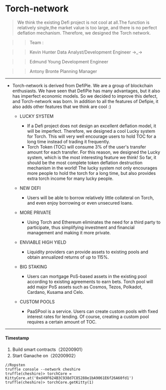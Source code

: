 # Torch-network

> We think the existing Defi project is not cool at all.The function is relatively single,the market value is too large, and there is no perfect deflation mechanism. Therefore, we designed the Torch network.

>> Team : 

>> Kevin Hunter  Data Analyst/Development Engineer →_→

>> Edmund Young  Development Engineer

>> Antony Bronte  Planning Manager

***

+ Torch-network is derived from DefiPie. We are a group of blockchain enthusiasts. We have seen that DefiPie has many advantages, but it also has imperfect economic models.
So we decided to improve this defect, and Torch-network was born. In addition to all the features of Defipie, it also adds other features that we think are cool :)

  - LUCKY SYSTEM
    + If a Defi project does not design an excellent deflation model, it will be imperfect. Therefore, we designed a cool Lucky system for Torch. This will very well encourage users to hold TOC for a long time instead of trading it frequently.
    + Torch Token (TOC) will consume 3% of the user's transfer amount for each transfer. For this reason, we designed the Lucky system, which is the most interesting feature we think! So far, it should be the most complete token deflation destruction mechanism in the world! The lucky system not only encourages more people to hold the torch for a long time, but also provides extra torch income for many lucky people.
    
  - NEW DEFI
    + Users will be able to borrow relatively little collateral on Torch, and even enjoy borrowing or even unsecured loans.
    
  - MORE PRIVATE
    + Using Torch and Ethereum eliminates the need for a third party to participate, thus simplifying investment and financial management and making it more private.
    
  - ENVIABLE HIGH YIELD
    + Liquidity providers can provide assets to existing pools and obtain annualized returns of up to 115%.
    
  - BIG STAKING
    + Users can mortgage PoS-based assets in the existing pool according to existing agreements to earn bets. Torch pool will add major PoS assets such as Cosmos, Tezos, Polkadot, Cardano, Kusama and Celo.
    
  - CUSTOM POOLS
    + PaaSPool is a service. Users can create custom pools with fixed interest rates for lending. Of course, creating a custom pool requires a certain amount of TOC.
 ***
 
 #### Timestamp 
 
 1. Build smart contracts（20200901）
 2. Start Ganache on（20200902）
```
//Ropsten
truffle console --network cheshire
truffle(cheshire)> torchCore = KittyCore.at('0xd49F624B3C938d7C85288e1bA9061E6f26A60fd1')  
truffle(cheshire)> torchCore.getKitty(1)
```
